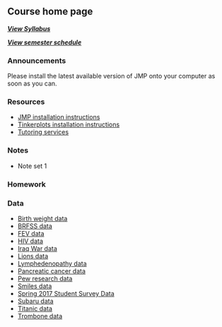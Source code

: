 ## Course home page

***[View Syllabus](Syllabus.md)***

[***View semester schedule***](Schedule.md)

### Announcements

Please install the latest available version of JMP onto your computer as soon as you can.

### Resources

* [JMP installation instructions](https://silasbergen.github.io/CourseResources/JMP_installation.html)
* [Tinkerplots installation instructions](https://silasbergen.github.io/CourseResources/Tinkerplots.pdf)
* [Tutoring services](http://www.winona.edu/tutoring/)



### Notes

 * Note set 1


### Homework

### Data


-   [Birth weight
    data](https://github.com/silasbergen/CourseResources/raw/master/Data/Birthweight.jmp)
-   [BRFSS
    data](https://www.dropbox.com/s/lbqr85a1to664n9/BRFSS.jmp?dl=0)
-   [FEV
    data](https://github.com/silasbergen/CourseResources/raw/master/Data/FEVdata.jmp)
-   [HIV
    data](https://github.com/silasbergen/CourseResources/raw/master/Data/HIV-Antiretroviral.jmp)
-   [Iraq War
    data](https://github.com/silasbergen/CourseResources/raw/master/Data/IraqWar.jmp)
-   [Lions
    data](https://github.com/silasbergen/CourseResources/raw/master/Data/Lions.jmp)
-   [Lymphedenopathy
    data](https://github.com/silasbergen/CourseResources/raw/master/Data/LymphNodes.jmp)
-   [Pancreatic cancer
    data](https://github.com/silasbergen/CourseResources/raw/master/Data/Pancreatic_Cancer_Data.jmp)
-   [Pew research
    data](https://github.com/silasbergen/CourseResources/raw/master/Data/PewFacebookData.jmp)
-   [Smiles
    data](https://github.com/silasbergen/CourseResources/raw/master/Data/Smiles.jmp)
-   [Spring 2017 Student Survey
    Data](https://github.com/silasbergen/CourseResources/raw/master/Data/StudentSurveyData.jmp)
-   [Subaru
    data](https://github.com/silasbergen/CourseResources/raw/master/Data/subarus.jmp)
-   [Titanic
    data](https://github.com/silasbergen/CourseResources/raw/master/Data/Titanic.jmp)
-   [Trombone
    data](https://github.com/silasbergen/CourseResources/raw/master/Data/trombone.jmp)







